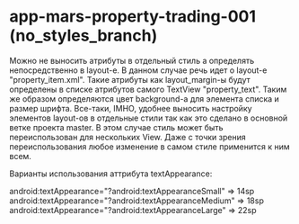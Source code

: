 # app-mars-property-trading-001 (no_styles_branch)

Можно не выносить атрибуты в отдельный стиль а определять непосредственно в layout-e. В данном случае
речь идет о layout-e "property_item.xml". Такие атрибуты как layout_margin-ы будут определены в списке
атрибутов самого TextView "property_text". Таким же образом определяются цвет background-а для элемента
списка и размер шрифта.
 Все-таки, IMHO, удобнее выносить настройку элементов layout-ов в отдельные стили так как это сделано в основной ветке проекта master. В этом случае стиль может быть переиспользован для
нескольких View. Даже с точки зрения переиспользования любое изменение в самом стиле применится к ним всем.

Варианты использования аттрибута textAppearance:

android:textAppearance="?android:textAppearanceSmall" => 14sp
android:textAppearance="?android:textAppearanceMedium" => 18sp
android:textAppearance="?android:textAppearanceLarge" => 22sp
